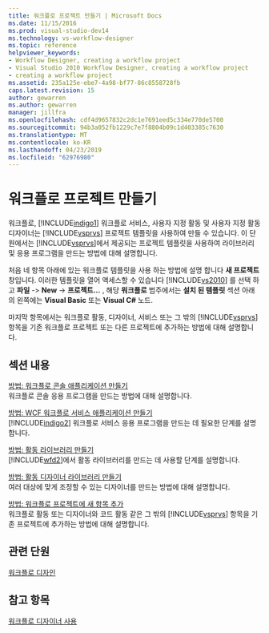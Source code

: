 ```yaml
---
title: 워크플로 프로젝트 만들기 | Microsoft Docs
ms.date: 11/15/2016
ms.prod: visual-studio-dev14
ms.technology: vs-workflow-designer
ms.topic: reference
helpviewer_keywords:
- Workflow Designer, creating a workflow project
- Visual Studio 2010 Workflow Designer, creating a workflow project
- creating a workflow project
ms.assetid: 235a125e-ebe7-4a98-bf77-86c8558728fb
caps.latest.revision: 15
author: gewarren
ms.author: gewarren
manager: jillfra
ms.openlocfilehash: cdf4d9657832c2dc1e7691eed5c334e770de5700
ms.sourcegitcommit: 94b3a052fb1229c7e7f8804b09c1d403385c7630
ms.translationtype: MT
ms.contentlocale: ko-KR
ms.lasthandoff: 04/23/2019
ms.locfileid: "62976980"
---
```

# <a name="creating-a-workflow-project"></a>워크플로 프로젝트 만들기
워크플로, [!INCLUDE[indigo1](../includes/indigo1-md.md)] 워크플로 서비스, 사용자 지정 활동 및 사용자 지정 활동 디자이너는 [!INCLUDE[vsprvs](../includes/vsprvs-md.md)] 프로젝트 템플릿을 사용하여 만들 수 있습니다. 이 단원에서는 [!INCLUDE[vsprvs](../includes/vsprvs-md.md)]에서 제공되는 프로젝트 템플릿을 사용하여 라이브러리 및 응용 프로그램을 만드는 방법에 대해 설명합니다.  
  
 처음 네 항목 아래에 있는 워크플로 템플릿을 사용 하는 방법에 설명 합니다 **새 프로젝트** 창입니다. 이러한 템플릿을 열어 액세스할 수 있습니다 [!INCLUDE[vs2010](../includes/vs2010-md.md)] 를 선택 하 고 **파일** -> **New** -> **프로젝트...** , 해당 **워크플로** 범주에서는 **설치 된 템플릿** 섹션 아래의 왼쪽에는 **Visual Basic** 또는 **Visual C#** 노드.  
  
 마지막 항목에서는 워크플로 활동, 디자이너, 서비스 또는 그 밖의 [!INCLUDE[vsprvs](../includes/vsprvs-md.md)] 항목을 기존 워크플로 프로젝트 또는 다른 프로젝트에 추가하는 방법에 대해 설명합니다.  
  
## <a name="in-this-section"></a>섹션 내용  
 [방법: 워크플로 콘솔 애플리케이션 만들기](../workflow-designer/how-to-create-a-workflow-console-application.md)  
 워크플로 콘솔 응용 프로그램을 만드는 방법에 대해 설명합니다.  
  
 [방법: WCF 워크플로 서비스 애플리케이션 만들기](../workflow-designer/how-to-create-a-wcf-workflow-service-application.md)  
 [!INCLUDE[indigo2](../includes/indigo2-md.md)] 워크플로 서비스 응용 프로그램을 만드는 데 필요한 단계를 설명합니다.  
  
 [방법: 활동 라이브러리 만들기](../workflow-designer/how-to-create-an-activity-library.md)  
 [!INCLUDE[wfd2](../includes/wfd2-md.md)]에서 활동 라이브러리를 만드는 데 사용할 단계를 설명합니다.  
  
 [방법: 활동 디자이너 라이브러리 만들기](../workflow-designer/how-to-create-an-activity-designer-library.md)  
 여러 대상에 맞게 조정할 수 있는 디자이너를 만드는 방법에 대해 설명합니다.  
  
 [방법: 워크플로 프로젝트에 새 항목 추가](../workflow-designer/how-to-add-a-new-item-to-a-workflow-project.md)  
 워크플로 활동 또는 디자이너와 코드 활동 같은 그 밖의 [!INCLUDE[vsprvs](../includes/vsprvs-md.md)] 항목을 기존 프로젝트에 추가하는 방법에 대해 설명합니다.  
  
## <a name="related-sections"></a>관련 단원  
 [워크플로 디자인](http://msdn.microsoft.com/library/41f727b5-b142-4c1b-b046-492b96135ae6)  
  
## <a name="see-also"></a>참고 항목  
 [워크플로 디자이너 사용](../workflow-designer/using-the-workflow-designer.md)